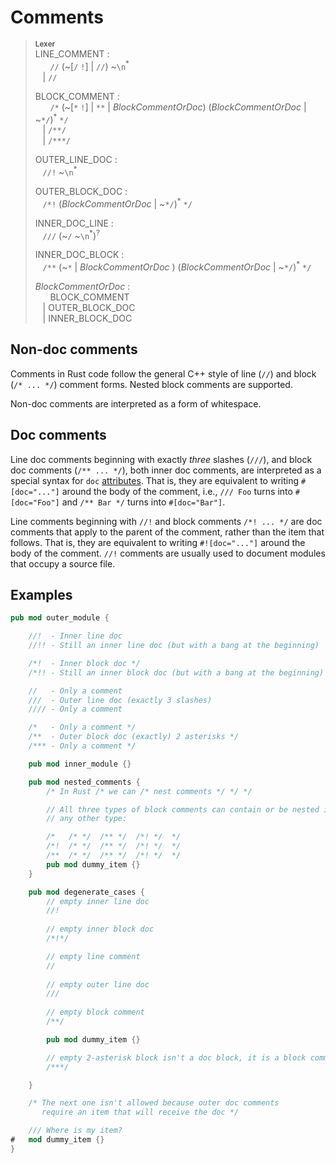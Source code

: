 # Comments

> **<sup>Lexer</sup>**  
> LINE_COMMENT :  
> &nbsp;&nbsp; &nbsp;&nbsp; `//` (~[`/` `!`] | `//`) ~`\n`<sup>\*</sup>  
> &nbsp;&nbsp; | `//`
>  
> BLOCK_COMMENT :  
> &nbsp;&nbsp; &nbsp;&nbsp; `/*` (~[`*` `!`] | `**` | _BlockCommentOrDoc_)
>      (_BlockCommentOrDoc_ | ~`*/`)<sup>\*</sup> `*/`  
> &nbsp;&nbsp; | `/**/`  
> &nbsp;&nbsp; | `/***/`  
>  
> OUTER_LINE_DOC :  
> &nbsp;&nbsp; `//!` ~`\n`<sup>\*</sup>  
>  
> OUTER_BLOCK_DOC :  
> &nbsp;&nbsp; `/*!` (_BlockCommentOrDoc_ | ~`*/`)<sup>\*</sup> `*/`  
>  
> INNER_DOC_LINE :  
> &nbsp;&nbsp; `///` (~`/` ~`\n`<sup>\*</sup>)<sup>?</sup>  
>  
> INNER_DOC_BLOCK :   
> &nbsp;&nbsp; `/**` (~`*` | _BlockCommentOrDoc_ )
>              (_BlockCommentOrDoc_ | ~`*/`)<sup>\*</sup> `*/`  
>  
> _BlockCommentOrDoc_ :  
> &nbsp;&nbsp; &nbsp;&nbsp; BLOCK_COMMENT  
> &nbsp;&nbsp; | OUTER_BLOCK_DOC  
> &nbsp;&nbsp; | INNER_BLOCK_DOC  

## Non-doc comments

Comments in Rust code follow the general C++ style of line (`//`) and
block (`/* ... */`) comment forms. Nested block comments are supported.

Non-doc comments are interpreted as a form of whitespace.

## Doc comments

Line doc comments beginning with exactly _three_ slashes (`///`), and block
doc comments (`/** ... */`), both inner doc comments, are interpreted as a
special syntax for `doc` [attributes]. That is, they are equivalent to writing
`#[doc="..."]` around the body of the comment, i.e., `/// Foo` turns into
`#[doc="Foo"]` and `/** Bar */` turns into `#[doc="Bar"]`.

Line comments beginning with `//!` and block comments `/*! ... */` are
doc comments that apply to the parent of the comment, rather than the item
that follows.  That is, they are equivalent to writing `#![doc="..."]` around
the body of the comment. `//!` comments are usually used to document
modules that occupy a source file.

## Examples

```rust
pub mod outer_module {

    //!  - Inner line doc
    //!! - Still an inner line doc (but with a bang at the beginning)

    /*!  - Inner block doc */
    /*!! - Still an inner block doc (but with a bang at the beginning) */

    //   - Only a comment
    ///  - Outer line doc (exactly 3 slashes)
    //// - Only a comment

    /*   - Only a comment */
    /**  - Outer block doc (exactly) 2 asterisks */
    /*** - Only a comment */

    pub mod inner_module {}

    pub mod nested_comments {
        /* In Rust /* we can /* nest comments */ */ */

        // All three types of block comments can contain or be nested inside
        // any other type:

        /*   /* */  /** */  /*! */  */
        /*!  /* */  /** */  /*! */  */
        /**  /* */  /** */  /*! */  */
        pub mod dummy_item {}
    }

    pub mod degenerate_cases {
        // empty inner line doc
        //!
    
        // empty inner block doc
        /*!*/

        // empty line comment
        //
        
        // empty outer line doc
        ///
        
        // empty block comment
        /**/

        pub mod dummy_item {}

        // empty 2-asterisk block isn't a doc block, it is a block comment
        /***/

    }

    /* The next one isn't allowed because outer doc comments
       require an item that will receive the doc */

    /// Where is my item?
#   mod dummy_item {}
}
```

[attributes]: attributes.html
